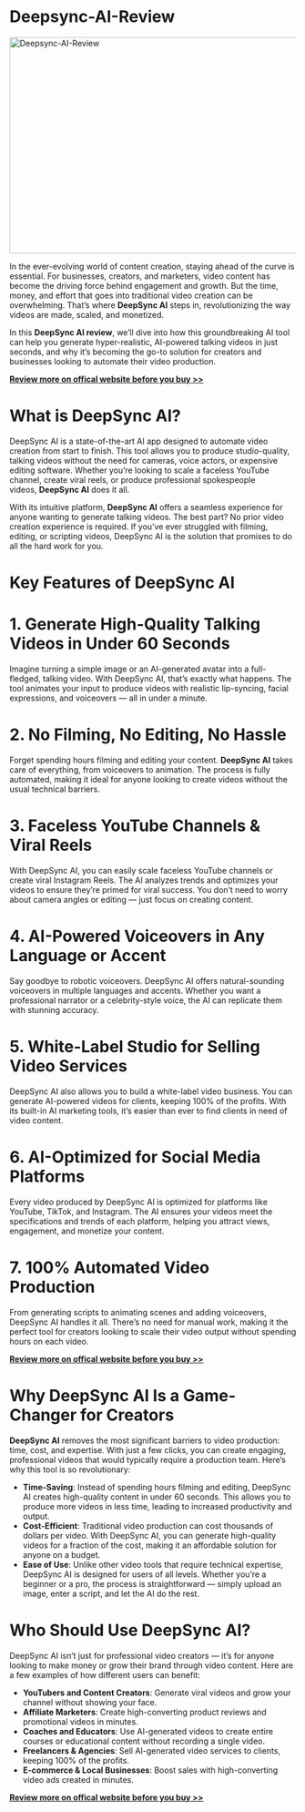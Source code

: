 # Deepsync-AI-Review

<div role="button" tabindex="0">
  <div><img alt="Deepsync-AI-Review" width="700" height="380" loading="eager" role="presentation" src="https://miro.medium.com/v2/resize:fit:1050/1*ZrTZ_i6rB8M4klImGqvjUQ.png"></div>
</div>
<p id="c442" data-selectable-paragraph="">In the ever-evolving world of content creation, staying ahead of the curve is essential. For businesses, creators, and marketers, video content has become the driving force behind engagement and growth. But the time, money, and effort that goes into traditional video creation can be overwhelming. That&rsquo;s where&nbsp;<strong>DeepSync AI</strong>&nbsp;steps in, revolutionizing the way videos are made, scaled, and monetized.</p>
<p id="b397" data-selectable-paragraph="">In this&nbsp;<strong>DeepSync AI review</strong>, we&rsquo;ll dive into how this groundbreaking AI tool can help you generate hyper-realistic, AI-powered talking videos in just seconds, and why it&rsquo;s becoming the go-to solution for creators and businesses looking to automate their video production.</p>
<p id="6311" data-selectable-paragraph=""><a href="https://aidigireview.com/deepsync-ai-review/" rel="noopener ugc nofollow" target="_blank"><strong>Review more on offical website before you buy &gt;&gt;</strong></a></p>
<h1 id="be65" data-selectable-paragraph="">What is DeepSync AI?</h1>
<p id="a10f" data-selectable-paragraph="">DeepSync AI is a state-of-the-art AI app designed to automate video creation from start to finish. This tool allows you to produce studio-quality, talking videos without the need for cameras, voice actors, or expensive editing software. Whether you&rsquo;re looking to scale a faceless YouTube channel, create viral reels, or produce professional spokespeople videos,&nbsp;<strong>DeepSync AI</strong>&nbsp;does it all.</p>
<p id="2cc7" data-selectable-paragraph="">With its intuitive platform,&nbsp;<strong>DeepSync AI</strong>&nbsp;offers a seamless experience for anyone wanting to generate talking videos. The best part? No prior video creation experience is required. If you&rsquo;ve ever struggled with filming, editing, or scripting videos, DeepSync AI is the solution that promises to do all the hard work for you.</p>
<h1 id="fda9" data-selectable-paragraph="">Key Features of DeepSync AI</h1>
<h1 id="0956" data-selectable-paragraph="">1. Generate High-Quality Talking Videos in Under 60 Seconds</h1>
<p id="5d10" data-selectable-paragraph="">Imagine turning a simple image or an AI-generated avatar into a full-fledged, talking video. With DeepSync AI, that&rsquo;s exactly what happens. The tool animates your input to produce videos with realistic lip-syncing, facial expressions, and voiceovers &mdash; all in under a minute.</p>
<h1 id="7675" data-selectable-paragraph="">2. No Filming, No Editing, No Hassle</h1>
<p id="d18f" data-selectable-paragraph="">Forget spending hours filming and editing your content.&nbsp;<strong>DeepSync AI</strong>&nbsp;takes care of everything, from voiceovers to animation. The process is fully automated, making it ideal for anyone looking to create videos without the usual technical barriers.</p>
<h1 id="b7b9" data-selectable-paragraph="">3. Faceless YouTube Channels &amp; Viral Reels</h1>
<p id="2bdb" data-selectable-paragraph="">With DeepSync AI, you can easily scale faceless YouTube channels or create viral Instagram Reels. The AI analyzes trends and optimizes your videos to ensure they&rsquo;re primed for viral success. You don&rsquo;t need to worry about camera angles or editing &mdash; just focus on creating content.</p>
<h1 id="6f5e" data-selectable-paragraph="">4. AI-Powered Voiceovers in Any Language or Accent</h1>
<p id="a18b" data-selectable-paragraph="">Say goodbye to robotic voiceovers. DeepSync AI offers natural-sounding voiceovers in multiple languages and accents. Whether you want a professional narrator or a celebrity-style voice, the AI can replicate them with stunning accuracy.</p>
<h1 id="bf3a" data-selectable-paragraph="">5. White-Label Studio for Selling Video Services</h1>
<p id="22cd" data-selectable-paragraph="">DeepSync AI also allows you to build a white-label video business. You can generate AI-powered videos for clients, keeping 100% of the profits. With its built-in AI marketing tools, it&rsquo;s easier than ever to find clients in need of video content.</p>
<h1 id="ad34" data-selectable-paragraph="">6. AI-Optimized for Social Media Platforms</h1>
<p id="937d" data-selectable-paragraph="">Every video produced by DeepSync AI is optimized for platforms like YouTube, TikTok, and Instagram. The AI ensures your videos meet the specifications and trends of each platform, helping you attract views, engagement, and monetize your content.</p>
<h1 id="caa3" data-selectable-paragraph="">7. 100% Automated Video Production</h1>
<p id="5a7d" data-selectable-paragraph="">From generating scripts to animating scenes and adding voiceovers, DeepSync AI handles it all. There&rsquo;s no need for manual work, making it the perfect tool for creators looking to scale their video output without spending hours on each video.</p>
<p id="8e68" data-selectable-paragraph=""><a href="https://aidigireview.com/deepsync-ai-review/" rel="noopener ugc nofollow" target="_blank"><strong>Review more on offical website before you buy &gt;&gt;</strong></a></p>
<h1 id="3aa2" data-selectable-paragraph="">Why DeepSync AI Is a Game-Changer for Creators</h1>
<p id="9b63" data-selectable-paragraph=""><strong>DeepSync AI</strong>&nbsp;removes the most significant barriers to video production: time, cost, and expertise. With just a few clicks, you can create engaging, professional videos that would typically require a production team. Here&rsquo;s why this tool is so revolutionary:</p>
<ul>
  <li id="cb4c" data-selectable-paragraph=""><strong>Time-Saving</strong>: Instead of spending hours filming and editing, DeepSync AI creates high-quality content in under 60 seconds. This allows you to produce more videos in less time, leading to increased productivity and output.</li>
  <li id="7b1d" data-selectable-paragraph=""><strong>Cost-Efficient</strong>: Traditional video production can cost thousands of dollars per video. With DeepSync AI, you can generate high-quality videos for a fraction of the cost, making it an affordable solution for anyone on a budget.</li>
  <li id="7439" data-selectable-paragraph=""><strong>Ease of Use</strong>: Unlike other video tools that require technical expertise, DeepSync AI is designed for users of all levels. Whether you&rsquo;re a beginner or a pro, the process is straightforward &mdash; simply upload an image, enter a script, and let the AI do the rest.</li>
</ul>
<h1 id="b951" data-selectable-paragraph="">Who Should Use DeepSync AI?</h1>
<p id="dec4" data-selectable-paragraph="">DeepSync AI isn&rsquo;t just for professional video creators &mdash; it&rsquo;s for anyone looking to make money or grow their brand through video content. Here are a few examples of how different users can benefit:</p>
<ul>
  <li id="8eb9" data-selectable-paragraph=""><strong>YouTubers and Content Creators</strong>: Generate viral videos and grow your channel without showing your face.</li>
  <li id="b96a" data-selectable-paragraph=""><strong>Affiliate Marketers</strong>: Create high-converting product reviews and promotional videos in minutes.</li>
  <li id="22a7" data-selectable-paragraph=""><strong>Coaches and Educators</strong>: Use AI-generated videos to create entire courses or educational content without recording a single video.</li>
  <li id="57f7" data-selectable-paragraph=""><strong>Freelancers &amp; Agencies</strong>: Sell AI-generated video services to clients, keeping 100% of the profits.</li>
  <li id="5e8c" data-selectable-paragraph=""><strong>E-commerce &amp; Local Businesses</strong>: Boost sales with high-converting video ads created in minutes.</li>
</ul>
<p id="8e53" data-selectable-paragraph=""><a href="https://aidigireview.com/deepsync-ai-review/" rel="noopener ugc nofollow" target="_blank"><strong>Review more on offical website before you buy &gt;&gt;</strong></a></p>
